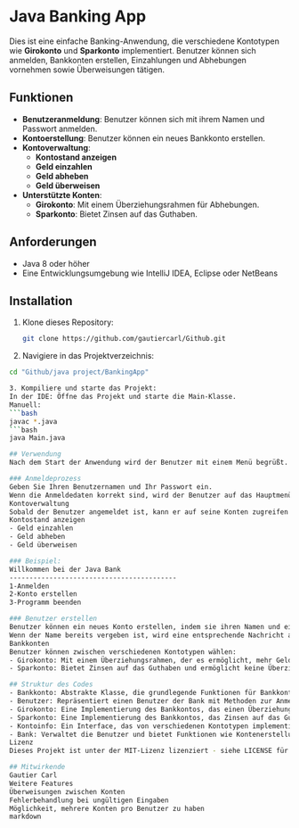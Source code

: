 # Java Banking App

Dies ist eine einfache Banking-Anwendung, die verschiedene Kontotypen wie **Girokonto** und **Sparkonto** implementiert. Benutzer können sich anmelden, Bankkonten erstellen, Einzahlungen und Abhebungen vornehmen sowie Überweisungen tätigen.

## Funktionen

- **Benutzeranmeldung**: Benutzer können sich mit ihrem Namen und Passwort anmelden.
- **Kontoerstellung**: Benutzer können ein neues Bankkonto erstellen.
- **Kontoverwaltung**:
  - **Kontostand anzeigen**
  - **Geld einzahlen**
  - **Geld abheben**
  - **Geld überweisen**
- **Unterstützte Konten**:
  - **Girokonto**: Mit einem Überziehungsrahmen für Abhebungen.
  - **Sparkonto**: Bietet Zinsen auf das Guthaben.
  
## Anforderungen

- Java 8 oder höher
- Eine Entwicklungsumgebung wie IntelliJ IDEA, Eclipse oder NetBeans

## Installation

1. Klone dieses Repository:
   ```bash
   git clone https://github.com/gautiercarl/Github.git

2. Navigiere in das Projektverzeichnis:
```bash
cd "Github/java project/BankingApp"

3. Kompiliere und starte das Projekt:
In der IDE: Öffne das Projekt und starte die Main-Klasse.
Manuell:
```bash
javac *.java
```bash
java Main.java

## Verwendung
Nach dem Start der Anwendung wird der Benutzer mit einem Menü begrüßt. Er kann wählen, ob er sich anmelden oder ein neues Konto erstellen möchte.

### Anmeldeprozess
Geben Sie Ihren Benutzernamen und Ihr Passwort ein.
Wenn die Anmeldedaten korrekt sind, wird der Benutzer auf das Hauptmenü weitergeleitet.
Kontoverwaltung
Sobald der Benutzer angemeldet ist, kann er auf seine Konten zugreifen und verschiedene Aktionen ausführen:
Kontostand anzeigen
- Geld einzahlen
- Geld abheben
- Geld überweisen

### Beispiel:
Willkommen bei der Java Bank
------------------------------------------
1-Anmelden
2-Konto erstellen
3-Programm beenden

### Benutzer erstellen
Benutzer können ein neues Konto erstellen, indem sie ihren Namen und ein Passwort eingeben.
Wenn der Name bereits vergeben ist, wird eine entsprechende Nachricht angezeigt.
Bankkonten
Benutzer können zwischen verschiedenen Kontotypen wählen:
- Girokonto: Mit einem Überziehungsrahmen, der es ermöglicht, mehr Geld abzuheben als auf dem Konto vorhanden ist.
- Sparkonto: Bietet Zinsen auf das Guthaben und ermöglicht keine Überziehung.

## Struktur des Codes
- Bankkonto: Abstrakte Klasse, die grundlegende Funktionen für Bankkonten bereitstellt.
- Benutzer: Repräsentiert einen Benutzer der Bank mit Methoden zur Anmeldung und Verwaltung von Bankkonten.
- Girokonto: Eine Implementierung des Bankkontos, das einen Überziehungsrahmen bietet.
- Sparkonto: Eine Implementierung des Bankkontos, das Zinsen auf das Guthaben bietet.
- Kontoinfo: Ein Interface, das von verschiedenen Kontotypen implementiert wird, um den Kontonamen bereitzustellen.
- Bank: Verwaltet die Benutzer und bietet Funktionen wie Kontenerstellung und Überweisungen.
Lizenz
Dieses Projekt ist unter der MIT-Lizenz lizenziert - siehe LICENSE für Details.

## Mitwirkende
Gautier Carl
Weitere Features
Überweisungen zwischen Konten
Fehlerbehandlung bei ungültigen Eingaben
Möglichkeit, mehrere Konten pro Benutzer zu haben
markdown

